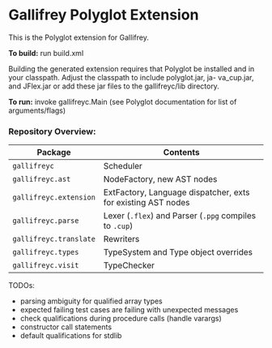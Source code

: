 # Gallifrey Polyglot Extension

This is the Polyglot extension for Gallifrey.

**To build:** run build.xml

Building the generated extension requires that Polyglot be installed and in your
classpath.  Adjust the classpath to include polyglot.jar, ja-
va_cup.jar, and JFlex.jar or add these jar files to the gallifreyc/lib directory.

**To run:** invoke gallifreyc.Main (see Polyglot documentation for list of arguments/flags)

### Repository Overview:

| Package                | Contents                                                      |
|------------------------|---------------------------------------------------------------|
| `gallifreyc`           | Scheduler                                                     |
| `gallifreyc.ast`       | NodeFactory, new AST nodes                                    |
| `gallifreyc.extension` | ExtFactory, Language dispatcher, exts for existing AST nodes  |
| `gallifreyc.parse`     | Lexer (`.flex`) and Parser (`.ppg` compiles to `.cup`)        |
| `gallifreyc.translate` | Rewriters                                                     |
| `gallifreyc.types`     | TypeSystem and Type object overrides                          |
| `gallifreyc.visit`     | TypeChecker                                                   |


TODOs:
- parsing ambiguity for qualified array types
- expected failing test cases are failing with unexpected messages
- check qualifications during procedure calls (handle varargs)
- constructor call statements
- default qualifications for stdlib

